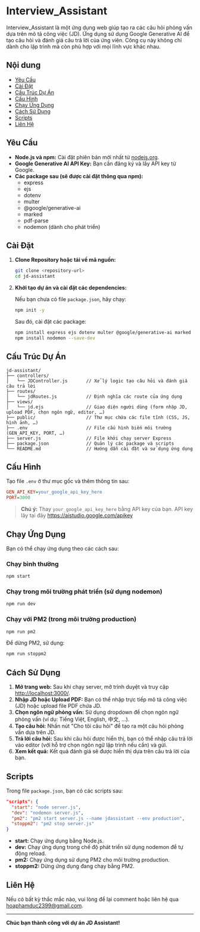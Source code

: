 # Interview_Assistant
Interview_Assistant là một ứng dụng web giúp tạo ra các câu hỏi phỏng vấn dựa trên mô tả công việc (JD). Ứng dụng sử dụng Google Generative AI để tạo câu hỏi và đánh giá câu trả lời của ứng viên. Công cụ này không chỉ dành cho lập trình mà còn phù hợp với mọi lĩnh vực khác nhau.

## Nội dung

* [Yêu Cầu](#yêu-cầu)
* [Cài Đặt](#cài-đặt)
* [Cấu Trúc Dự Án](#cấu-trúc-dự-án)
* [Cấu Hình](#cấu-hình)
* [Chạy Ứng Dụng](#chạy-ứng-dụng)
* [Cách Sử Dụng](#cách-sử-dụng)
* [Scripts](#scripts)
* [Liên Hệ](#liên-hệ)

## Yêu Cầu

* **Node.js và npm:** Cài đặt phiên bản mới nhất từ [nodejs.org](https://nodejs.org/).
* **Google Generative AI API Key:** Bạn cần đăng ký và lấy API key từ Google.
* **Các package sau (sẽ được cài đặt thông qua npm):**
    * express
    * ejs
    * dotenv
    * multer
    * @google/generative-ai
    * marked
    * pdf-parse
    * nodemon (dành cho phát triển)

## Cài Đặt

1. **Clone Repository hoặc tải về mã nguồn:**

    ```bash
    git clone <repository-url>
    cd jd-assistant
    ```

2. **Khởi tạo dự án và cài đặt các dependencies:**

    Nếu bạn chưa có file `package.json`, hãy chạy:

    ```bash
    npm init -y
    ```

    Sau đó, cài đặt các package:

    ```bash
    npm install express ejs dotenv multer @google/generative-ai marked pdf-parse
    npm install nodemon --save-dev
    ```

## Cấu Trúc Dự Án

```
jd-assistant/
├── controllers/
│   └── JDController.js       // Xử lý logic tạo câu hỏi và đánh giá câu trả lời
├── routes/
│   └── jdRoutes.js           // Định nghĩa các route của ứng dụng
├── views/
│   └── jd.ejs                // Giao diện người dùng (form nhập JD, upload PDF, chọn ngôn ngữ, editor, …)
├── public/                   // Thư mục chứa các file tĩnh (CSS, JS, hình ảnh, …)
├── .env                      // File cấu hình biến môi trường (GEN_API_KEY, PORT, …)
├── server.js                 // File khởi chạy server Express
├── package.json              // Quản lý các package và scripts
└── README.md                 // Hướng dẫn cài đặt và sử dụng ứng dụng
```

## Cấu Hình

Tạo file `.env` ở thư mục gốc và thêm thông tin sau:

```ini
GEN_API_KEY=your_google_api_key_here
PORT=3000
```

> **Chú ý:** Thay `your_google_api_key_here` bằng API key của bạn. API key lây tại đây https://aistudio.google.com/apikey

## Chạy Ứng Dụng

Bạn có thể chạy ứng dụng theo các cách sau:

### Chạy bình thường

```bash
npm start
```

### Chạy trong môi trường phát triển (sử dụng nodemon)

```bash
npm run dev
```

### Chạy với PM2 (trong môi trường production)

```bash
npm run pm2
```

Để dừng PM2, sử dụng:

```bash
npm run stoppm2
```

## Cách Sử Dụng

1. **Mở trang web:** Sau khi chạy server, mở trình duyệt và truy cập [http://localhost:3000/](http://localhost:3000/).
2. **Nhập JD hoặc Upload PDF:** Bạn có thể nhập trực tiếp mô tả công việc (JD) hoặc upload file PDF chứa JD.
3. **Chọn ngôn ngữ phỏng vấn:** Sử dụng dropdown để chọn ngôn ngữ phỏng vấn (ví dụ: Tiếng Việt, English, 中文, …).
4. **Tạo câu hỏi:** Nhấn nút "Cho tôi câu hỏi" để tạo ra một câu hỏi phỏng vấn dựa trên JD.
5. **Trả lời câu hỏi:** Sau khi câu hỏi được hiển thị, bạn có thể nhập câu trả lời vào editor (với hỗ trợ chọn ngôn ngữ lập trình nếu cần) và gửi.
6. **Xem kết quả:** Kết quả đánh giá sẽ được hiển thị dựa trên câu trả lời của bạn.

## Scripts

Trong file `package.json`, bạn có các scripts sau:

```json
"scripts": {
  "start": "node server.js",
  "dev": "nodemon server.js",
  "pm2": "pm2 start server.js --name jdassistant --env production",
  "stoppm2": "pm2 stop server.js"
}
```

* **start:** Chạy ứng dụng bằng Node.js.
* **dev:** Chạy ứng dụng trong chế độ phát triển sử dụng nodemon để tự động reload.
* **pm2:** Chạy ứng dụng sử dụng PM2 cho môi trường production.
* **stoppm2:** Dừng ứng dụng đang chạy bằng PM2.

## Liên Hệ

Nếu có bất kỳ thắc mắc nào, vui lòng để lại comment hoặc liên hệ qua hoaphamduc2399@gmail.com.

---

**Chúc bạn thành công với dự án JD Assistant!**
